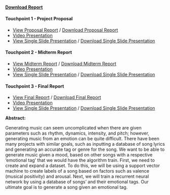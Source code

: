
#### [Download Report](https://github.com/Matthewa1999/Group11_CS4641/raw/main/Resources/Touchpoint%203/Final%20Report.pdf)  
  
  
#### Touchpoint 1 - Project Proposal

- [View Proposal Report](https://drive.google.com/file/d/1xS-L8BZmzfwZYZ3VzKxn5t_0B7f9yxZb/view?usp=sharing) / [Download Proposal Report](https://github.com/Matthewa1999/Group11_CS4641/raw/main/Resources/Touchpoint%201/ProjectProposal.pdf)
- [Video Presentation](https://www.youtube.com/watch?v=RopPKB7D7qI)  
- [View Single Slide Presentation](https://drive.google.com/file/d/17fHZPUO1quHMPFOvDn-JaZQeB6V6OEae/view?usp=sharing) / [Download Single Slide Presentation](https://github.com/Matthewa1999/Group11_CS4641/raw/main/Resources/Touchpoint%201/Group%2011_Presentation_Slide.pdf)  

#### Touchpoint 2 - Midterm Report

- [View Midterm Report](https://docs.google.com/document/d/1Ki2V2uQlul5NV79MJjTuaRkYOiet8fxjDFzWAYuINVM/edit?usp=sharing) / [Download Midterm Report](https://github.com/Matthewa1999/Group11_CS4641/raw/main/Resources/Touchpoint%202/4641%20Touchpoint%202.pdf)
- [Video Presentation](https://drive.google.com/file/d/1AGQTWyEGKvB4_enZnyRaWGZrqcT9OJHw/view?usp=sharing)
- [View Single Slide Presentation](https://drive.google.com/file/d/1gb3_R6tLC7BpvHblL0Vkb3-lQYzb2_H2/view?usp=sharing) / [Download Single Slide Presentation](https://github.com/Matthewa1999/Group11_CS4641/raw/main/Resources/Touchpoint%202/Touchpoint2.pptx.pdf)

#### Touchpoint 3 - Final Report

- [View Final Report](https://drive.google.com/file/d/1_W4HS8BC4CZxNYUSi0_HSE2K-fz24mOc/view?usp=sharing) / [Download Final Report](https://github.com/Matthewa1999/Group11_CS4641/raw/main/Resources/Touchpoint%203/Final%20Report.pdf)
- [Video Presentation](https://youtu.be/OCxUiu2lKPA)
- [View Single Slide Presentation](https://drive.google.com/file/d/18BRS1A1FQskG9TWWPChqehzb8xxbpk1K/view?usp=sharing) / [Download Single Slide Presentation](https://github.com/Matthewa1999/Group11_CS4641/raw/main/Resources/Images/Touchpoint%203.pptx.pdf)



<strong>Abstract: </strong>

Generating music can seem uncomplicated when there are given parameters such as rhythm, dynamics, intensity, and pitch; however, generating music from an emotion can be quite difficult. There have been many projects with similar goals, such as inputting a database of song lyrics and generating an accurate tag or genre for the song. We want to be able to generate music given a mood, based on other songs with a respective ‘emotional tag’ that we would have the algorithm train. First, we need to create and expand a dataset. To do this, we will be using a support vector machine to create labels of a song based on factors such as valence (musical positivity) and arousal. Next, we will train a recurrent neural network by using a database of songs’ and their emotional tags. Our ultimate goal is to generate a song given an emotional tag.
